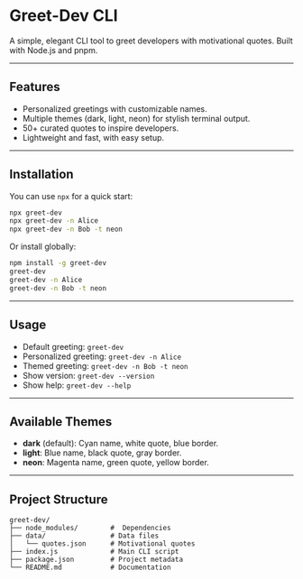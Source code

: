 # Greet-Dev CLI

A simple, elegant CLI tool to greet developers with motivational quotes. Built with Node.js and pnpm.

---

## Features

- Personalized greetings with customizable names.
- Multiple themes (dark, light, neon) for stylish terminal output.
- 50+ curated quotes to inspire developers.
- Lightweight and fast, with easy setup.

---

## Installation

You can use `npx` for a quick start:

```bash
npx greet-dev
npx greet-dev -n Alice
npx greet-dev -n Bob -t neon
```

Or install globally:

```bash
npm install -g greet-dev
greet-dev
greet-dev -n Alice
greet-dev -n Bob -t neon
```

---

## Usage

- Default greeting: `greet-dev`
- Personalized greeting: `greet-dev -n Alice`
- Themed greeting: `greet-dev -n Bob -t neon`
- Show version: `greet-dev --version`
- Show help: `greet-dev --help`

---

## Available Themes

- **dark** (default): Cyan name, white quote, blue border.
- **light**: Blue name, black quote, gray border.
- **neon**: Magenta name, green quote, yellow border.

---

## Project Structure

```
greet-dev/
├── node_modules/        #  Dependencies
├── data/                # Data files
│   └── quotes.json      # Motivational quotes
├── index.js             # Main CLI script
├── package.json         # Project metadata
└── README.md            # Documentation
```

